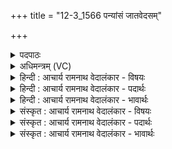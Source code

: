 +++
title = "12-3_1566 पन्यांसं जातवेदसम्"

+++
<details><summary>पदपाठः</summary>

प꣡न्या꣢꣯ꣳसम्। जा꣣त꣡वे꣢दसम्। जा꣣त꣢। वे꣣दसम्। यः꣢। दे꣣व꣡ता꣢ति। उ꣡द्य꣢꣯ता। उत्। य꣣ता। हव्या꣡नि꣢। ऐ꣡र꣢꣯यत्। दि꣣वि꣢। १५६६।
</details>

<details><summary>अधिमन्त्रम् (VC)</summary>

- अग्निः
- गोपवन आत्रेयः
- आनुष्टुभः प्रगाथः (गायत्री)
- षड्जः
</details>

<details><summary>हिन्दी : आचार्य रामनाथ वेदालंकार - विषयः</summary>

अगले मन्त्र में यज्ञाग्नि और अन्तरिक्ष का परस्पर विनिमय दर्शाया गया है।
</details>

<details><summary>हिन्दी : आचार्य रामनाथ वेदालंकार - पदार्थः</summary>

पदार्थान्वय -  (यः) जो यज्ञाग्नि (देवताति) यज्ञ में (उद्यता) डाली गयी (हव्यानि) हवियों को (दिवि) अन्तरिक्ष में (ऐरयत्) पहुँचा देता है,उस (पन्यांसम्) अतिशय आदान-प्रदान का व्यवहार करनेवाले अर्थात् हवि लेकर बदले में आकाश से वर्षा देनेवाले (जातवेदसम्) प्रकाशित यज्ञाग्नि की,मैं (स्तुषे) स्तुति करता हूँ।[यहाँ स्तुषे पद पहले से चला आ रहा है।]॥३॥
</details>

<details><summary>हिन्दी : आचार्य रामनाथ वेदालंकार - भावार्थः</summary>

भावार्थ -  वर्षा के लिए अग्नि में डाली हुई आहुति अग्नि द्वारा अलग-अलग सूक्ष्म अवयवों में विभक्त होकर गरम वायु के साथ ऊपर आकाश में पहुँचती है। तब ऊपर स्थित पवनों में गति उत्पन्न हो जाती है,जिससे मेघस्थ जल-वाष्पों से जब शीतल पवन टकराते हैं,तब वर्षा होती है ॥३॥
</details>

<details><summary>संस्कृत : आचार्य रामनाथ वेदालंकार - विषयः</summary>

अथ यज्ञाग्नेराकाशस्य च पारस्परिकं विनिमयं दर्शयति।
</details>

<details><summary>संस्कृत : आचार्य रामनाथ वेदालंकार - पदार्थः</summary>

पदार्थान्वय -  (यः) यज्ञाग्निः (देवताति) देवतातौ यज्ञे।[देवताता इति यज्ञनामसु पठितम्। निघं० ३।१७।] (उद्यता) उद्यतानि (हव्यानि) हवींषि (दिवि) अन्तरिक्षे (ऐरयत्) प्रेरयति,तम् (पन्यांसम्) पनीयांसम्,अतिशयेन आदानप्रदानयोर्व्यवहर्तारम्,हव्यं दत्त्वा विनिमयेनाकाशाद् वृष्टिं गृह्णानम् इत्यर्थः।[पण व्यवहारे स्तुतौ च,तृजन्तादीयसुन्,ईकारलोपश्छान्दसः।] (जातवेदसम्) जातप्रकाशम् यज्ञाग्निम्,अहं (स्तुषे) स्तौमि।[अत्र स्तुषे इति पूर्वतोऽनुवृत्तम्]॥३॥
</details>

<details><summary>संस्कृत : आचार्य रामनाथ वेदालंकार - भावार्थः</summary>

भावार्थ -  वृष्ट्यर्थमग्नौ प्रास्ताहुतिरग्निना विच्छिन्ना तप्तवायुना सहोपरि गच्छति,तत ऊर्ध्वस्थेषु पवनेषु गतिरुत्पद्यते,येन मेघस्थैर्जलवाष्पैर्यदा शीताः पवनाः संघट्टन्ते तदा वृष्टिर्जायते ॥३॥
</details>